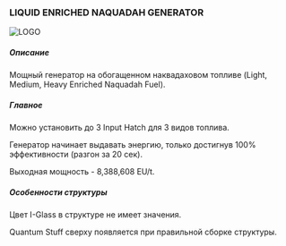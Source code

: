 ### LIQUID ENRICHED NAQUADAH GENERATOR

![LOGO](https://cdn.discordapp.com/attachments/916393114166525974/939742067893088256/NQ_ENRICH.png)

##### Описание

Мощный генератор на обогащенном наквадаховом топливе (Light, Medium, Heavy Enriched Naquadah Fuel).

##### Главное

Можно установить до 3 Input Hatch для 3 видов топлива.

Генератор начинает выдавать энергию, только достигнув 100% эффективности (разгон за 20 сек).

Выходная мощность - 8,388,608 EU/t.

##### Особенности структуры

Цвет I-Glass в структуре не имеет значения.

Quantum Stuff сверху появляется при правильной сборке структуры.
